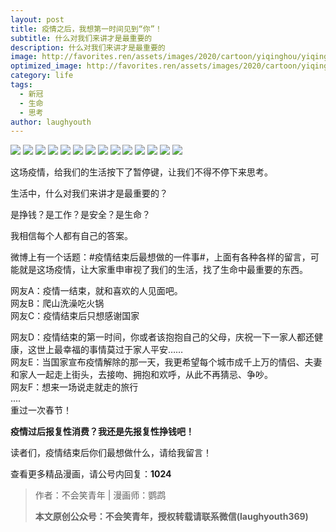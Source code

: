 ```yaml
---
layout: post
title: 疫情之后，我想第一时间见到“你”！
subtitle: 什么对我们来讲才是最重要的
description: 什么对我们来讲才是最重要的
image: http://favorites.ren/assets/images/2020/cartoon/yiqinghou/yiqinghou00.jpeg
optimized_image: http://favorites.ren/assets/images/2020/cartoon/yiqinghou/yiqinghou00.jpeg
category: life
tags:
  - 新冠
  - 生命
  - 思考
author: laughyouth
---
```



![](http://favorites.ren/assets/images/2020/cartoon/yiqinghou/yiqinghou01.jpeg)
![](http://favorites.ren/assets/images/2020/cartoon/yiqinghou/yiqinghou02.jpeg)
![](http://favorites.ren/assets/images/2020/cartoon/yiqinghou/yiqinghou03.jpeg)
![](http://favorites.ren/assets/images/2020/cartoon/yiqinghou/yiqinghou04.jpeg)
![](http://favorites.ren/assets/images/2020/cartoon/yiqinghou/yiqinghou05.jpeg)
![](http://favorites.ren/assets/images/2020/cartoon/yiqinghou/yiqinghou06.jpeg)
![](http://favorites.ren/assets/images/2020/cartoon/yiqinghou/yiqinghou07.jpeg)
![](http://favorites.ren/assets/images/2020/cartoon/yiqinghou/yiqinghou08.jpeg)
![](http://favorites.ren/assets/images/2020/cartoon/yiqinghou/yiqinghou09.jpeg)
![](http://favorites.ren/assets/images/2020/cartoon/yiqinghou/yiqinghou10.jpeg)
![](http://favorites.ren/assets/images/2020/cartoon/yiqinghou/yiqinghou11.jpeg)
![](http://favorites.ren/assets/images/2020/cartoon/yiqinghou/yiqinghou12.jpeg)
![](http://favorites.ren/assets/images/2020/cartoon/yiqinghou/yiqinghou13.jpeg)
![](http://favorites.ren/assets/images/2020/cartoon/yiqinghou/yiqinghou14.jpeg)

这场疫情，给我们的生活按下了暂停键，让我们不得不停下来思考。
 
生活中，什么对我们来讲才是最重要的？
 
是挣钱？是工作？是安全？是生命？
 
我相信每个人都有自己的答案。
 
微博上有一个话题：#疫情结束后最想做的一件事#，上面有各种各样的留言，可能就是这场疫情，让大家重申审视了我们的生活，找了生命中最重要的东西。
 
网友A：疫情一结束，就和喜欢的人见面吧。     
网友B：爬山洗澡吃火锅    
网友C：疫情结束后只想感谢国家    
 
网友D：疫情结束的第一时间，你或者该抱抱自己的父母，庆祝一下一家人都还健康，这世上最幸福的事情莫过于家人平安……  
网友E：当国家宣布疫情解除的那一天，我更希望每个城市成千上万的情侣、夫妻和家人一起走上街头，去接吻、拥抱和欢呼，从此不再猜忌、争吵。  
网友F：想来一场说走就走的旅行   
....  
重过一次春节！   
 
**疫情过后报复性消费？我还是先报复性挣钱吧！**
 
读者们，疫情结束后你们最想做什么，请给我留言！

查看更多精品漫画，请公号内回复：**1024**

>作者：不会笑青年 | 漫画师：鹦鹉
>
>**本文原创公众号：不会笑青年，授权转载请联系微信(laughyouth369)**

